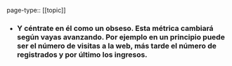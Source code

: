 page-type:: [[topic]]
- ### Y céntrate en él como un obseso. Esta métrica cambiará según vayas avanzando. Por ejemplo en un principio puede ser el número de visitas a la web, más tarde el número de registrados y por último los ingresos.



